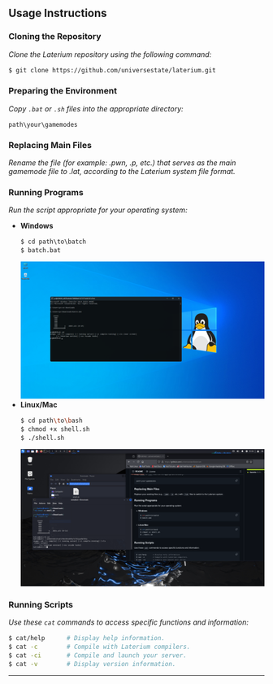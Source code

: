 ## Usage Instructions

### Cloning the Repository
*Clone the Laterium repository using the following command:*
```bash
$ git clone https://github.com/universestate/laterium.git
```

### Preparing the Environment
*Copy `.bat` or `.sh` files into the appropriate directory:*
```
path\your\gamemodes
```

### Replacing Main Files
*Rename the file (for example: .pwn, .p, etc.) that serves as the main gamemode file to .lat, according to the Laterium system file format.*

### Running Programs
*Run the script appropriate for your operating system:*

- **Windows**  
  ```bat
  $ cd path\to\batch
  $ batch.bat
  ```
  ![win](win.png)
- **Linux/Mac**  
  ```sh
  $ cd path\to\bash
  $ chmod +x shell.sh
  $ ./shell.sh
  ```
  ![linux](linux.png)
  
### Running Scripts
*Use these `cat` commands to access specific functions and information:*
```bash
$ cat/help      # Display help information.
$ cat -c        # Compile with Laterium compilers.
$ cat -ci       # Compile and launch your server.
$ cat -v        # Display version information.
```

---
